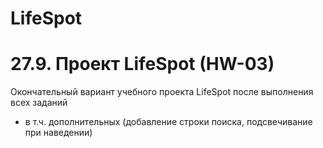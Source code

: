 # LifeSpot
# 27.9. Проект LifeSpot (HW-03)
Окончательный  вариант учебного проекта LifeSpot после выполнения всех заданий
* в т.ч. дополнительных (добавление строки поиска, подсвечивание при наведении)
